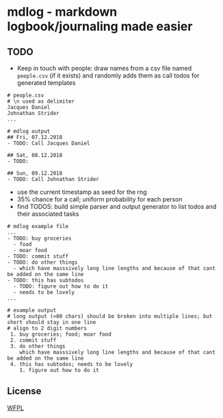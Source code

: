# mdlog - markdown logbook/journaling made easier

## TODO
- Keep in touch with people: draw names from a csv file named ```people.csv``` (if it exists) and randomly adds them as call todos for generated templates 
```
# people.csv
# \n used as delimiter
Jacques Daniel
Johnathan Strider
...
```
```
# mdlog output
## Fri, 07.12.2018
- TODO: Call Jacques Daniel

## Sat, 08.12.2018
- TODO:  

## Sun, 09.12.2018
- TODO: Call Johnathan Strider
```
  - use the current timestamp as seed for the rng
  - 35% chance for a call; uniform probability for each person
- find TODOS: build simple parser and output generator to list todos and their associated tasks
```
# mdlog example file
...
- TODO: buy groceries
  - food
  - moar food
- TODO: commit stuff
- TODO: do other things
  - which have masssively long line lengths and because of that cant be added on the same line
- TODO: this has subtodos
  - TODO: figure out how to do it
  - needs to be lovely
...

```

```
# example output
# long output (>80 chars) should be broken into multiple lines; but short should stay in one line
# align to 2 digit numbers
 1. buy groceries; food; moar food  
 2. commit stuff
 3. do other things
    which have masssively long line lengths and because of that cant be added on the same line
 4. this has subtodos; needs to be lovely
    1. figure out how to do it
```
## License
[WFPL](https://www.wtfpl.net/)
